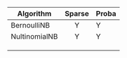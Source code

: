 | Algorithm | Sparse | Proba |
|----------|:----------:|----------|
|BernoulliNB|Y|Y|
|NultinomialNB|Y|Y|
||||
||||
|||| KernelRidge | Y |  |

